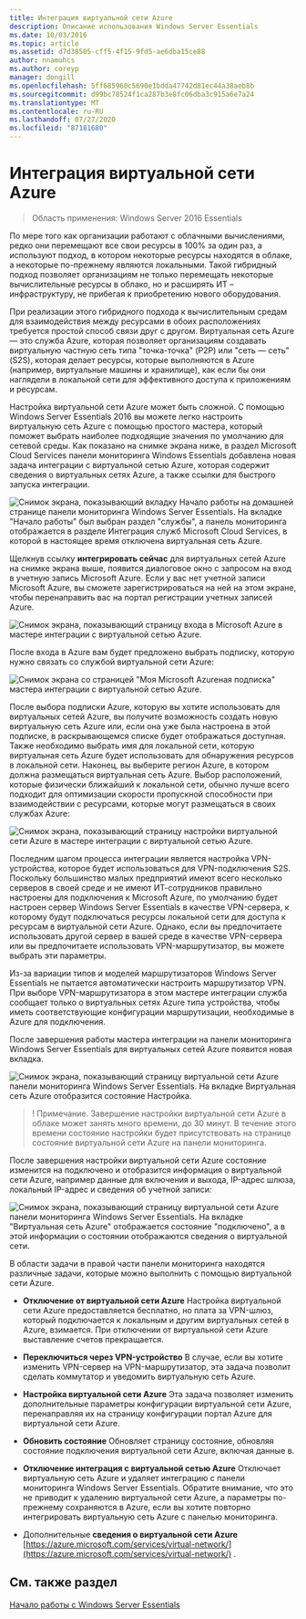 ```yaml
---
title: Интеграция виртуальной сети Azure
description: Описание использования Windows Server Essentials
ms.date: 10/03/2016
ms.topic: article
ms.assetid: d7d38505-cff5-4f15-9fd5-ae6dba15ce88
author: nnamuhcs
ms.author: coreyp
manager: dongill
ms.openlocfilehash: 5ff685960c5690e1bdda47742d81ec44a38aeb8b
ms.sourcegitcommit: d99bc78524f1ca287b3e8fc06dba3c915a6e7a24
ms.translationtype: MT
ms.contentlocale: ru-RU
ms.lasthandoff: 07/27/2020
ms.locfileid: "87181680"
---
```

# <a name="azure-virtual-network-integration"></a>Интеграция виртуальной сети Azure

>Область применения: Windows Server 2016 Essentials

По мере того как организации работают с облачными вычислениями, редко они перемещают все свои ресурсы в 100% за один раз, а используют подход, в котором некоторые ресурсы находятся в облаке, а некоторые по-прежнему являются локальными. Такой гибридный подход позволяет организациям не только перемещать некоторые вычислительные ресурсы в облако, но и расширять ИТ – инфраструктуру, не прибегая к приобретению нового оборудования.

При реализации этого гибридного подхода к вычислительным средам для взаимодействия между ресурсами в обоих расположениях требуется простой способ связи друг с другом. Виртуальная сеть Azure — это служба Azure, которая позволяет организациям создавать виртуальную частную сеть типа "точка-точка" (P2P) или "сеть — сеть" (S2S), которая делает ресурсы, которые выполняются в Azure (например, виртуальные машины и хранилище), как если бы они наглядели в локальной сети для эффективного доступа к приложениям и ресурсам.

Настройка виртуальной сети Azure может быть сложной. С помощью Windows Server Essentials 2016 вы можете легко настроить виртуальную сеть Azure с помощью простого мастера, который поможет выбрать наиболее подходящие значения по умолчанию для сетевой среды. Как показано на снимке экрана ниже, в раздел Microsoft Cloud Services панели мониторинга Windows Essentials добавлена новая задача интеграции с виртуальной сетью Azure, которая содержит сведения о виртуальных сетях Azure, а также ссылки для быстрого запуска интеграции.

![Снимок экрана, показывающий вкладку Начало работы на домашней странице панели мониторинга Windows Server Essentials. На вкладке "Начало работы" был выбран раздел "службы", а панель мониторинга отображается в разделе Интеграция служб Microsoft Cloud Services, в которой в настоящее время отключена виртуальная сеть Azure.](media/azure-virtual-network-1.PNG)

Щелкнув ссылку **интегрировать сейчас** для виртуальных сетей Azure на снимке экрана выше, появится диалоговое окно с запросом на вход в учетную запись Microsoft Azure. Если у вас нет учетной записи Microsoft Azure, вы сможете зарегистрироваться на ней на этом экране, чтобы перенаправить вас на портал регистрации учетных записей Azure.

![Снимок экрана, показывающий страницу входа в Microsoft Azure в мастере интеграции с виртуальной сетью Azure.](media/azure-virtual-network-2.PNG)

После входа в Azure вам будет предложено выбрать подписку, которую нужно связать со службой виртуальной сети Azure:

![Снимок экрана со страницей "Моя Microsoft Azureная подписка" мастера интеграции с виртуальной сетью Azure.](media/azure-virtual-network-3.PNG)

После выбора подписки Azure, которую вы хотите использовать для виртуальных сетей Azure, вы получите возможность создать новую виртуальную сеть Azure или, если она уже была настроена в этой подписке, в раскрывающемся списке будет отображаться доступная. Также необходимо выбрать имя для локальной сети, которую виртуальная сеть Azure будет использовать для обнаружения ресурсов в локальной сети. Наконец, вы выберите регион Azure, в котором должна размещаться виртуальная сеть Azure. Выбор расположений, которые физически ближайший к локальной сети, обычно лучше всего подходит для оптимизации скорости пропускной способности при взаимодействии с ресурсами, которые могут размещаться в своих службах Azure:

![Снимок экрана, показывающий страницу настройки виртуальной сети Azure в мастере интеграции с виртуальной сетью Azure.](media/azure-virtual-network-4.PNG)

Последним шагом процесса интеграции является настройка VPN-устройства, которое будет использоваться для VPN-подключения S2S. Поскольку большинство малых предприятий имеют всего несколько серверов в своей среде и не имеют ИТ-сотрудников правильно настроены для подключения к Microsoft Azure, по умолчанию будет настроен сервер Windows Server Essentials в качестве VPN-сервера, к которому будут подключаться ресурсы локальной сети для доступа к ресурсам в виртуальной сети Azure. Однако, если вы предпочитаете использовать другой сервер в вашей среде в качестве VPN-сервера или вы предпочитаете использовать VPN-маршрутизатор, вы можете выбрать эти параметры.

Из-за вариации типов и моделей маршрутизаторов Windows Server Essentials не пытается автоматически настроить маршрутизатор VPN. При выборе VPN-маршрутизатора в этом мастере интеграции служба сообщает только о виртуальных сетях Azure типа устройства, чтобы иметь соответствующие конфигурации маршрутизации, необходимые в Azure для подключения.

После завершения работы мастера интеграции на панели мониторинга Windows Server Essentials для виртуальных сетей Azure появится новая вкладка.

![Снимок экрана, показывающий страницу виртуальной сети Azure панели мониторинга Windows Server Essentials. На вкладке Виртуальная сеть Azure отобразится состояние Настройка.](media/azure-virtual-network-5.PNG)

>! Примечание. Завершение настройки виртуальной сети Azure в облаке может занять много времени, до 30 минут. В течение этого времени состояние настройки будет присутствовать на странице состояние виртуальной сети Azure на панели мониторинга.

После завершения настройки виртуальной сети Azure состояние изменится на подключено и отобразится информация о виртуальной сети Azure, например данные для включения и выхода, IP-адрес шлюза, локальный IP-адрес и сведения об учетной записи:

![Снимок экрана, показывающий страницу виртуальной сети Azure панели мониторинга Windows Server Essentials. На вкладке "Виртуальная сеть Azure" отображается состояние "подключено", а в этой информации о состоянии отображаются сведения о виртуальной сети.](media/azure-virtual-network-6.PNG)

В области задачи в правой части панели мониторинга находятся различные задачи, которые можно выполнить с помощью виртуальной сети Azure.

-   **Отключение от виртуальной сети Azure** Настройка виртуальной сети Azure предоставляется бесплатно, но плата за VPN-шлюз, который подключается к локальным и другим виртуальных сетей в Azure, взимается. При отключении от виртуальной сети Azure выставление счетов прекращается.

-   **Переключиться через VPN-устройство** В случае, если вы хотите изменить VPN-сервер на VPN-маршрутизатор, эта задача позволит сделать коммутатор и уведомить виртуальную сеть Azure.

-   **Настройка виртуальной сети Azure** Эта задача позволяет изменить дополнительные параметры конфигурации виртуальной сети Azure, перенаправляя их на страницу конфигурации портал Azure для виртуальной сети Azure.

-   **Обновить состояние** Обновляет страницу состояние, обновляя состояние подключения виртуальной сети Azure, включая данные в.

-   **Отключение интеграция с виртуальной сетью Azure** Отключает виртуальную сеть Azure и удаляет интеграцию с панели мониторинга Windows Server Essentials. Обратите внимание, что это не приводит к удалению виртуальной сети Azure, а параметры по-прежнему сохраняются в Azure, если вы хотите повторно интегрировать виртуальную сеть Azure с панелью мониторинга.

-   Дополнительные **сведения о виртуальной сети Azure** [https://azure.microsoft.com/services/virtual-network/](https://azure.microsoft.com/services/virtual-network/) .

<a name="see-also"></a>См. также раздел
--------
[Начало работы с Windows Server Essentials](get-started.md)
